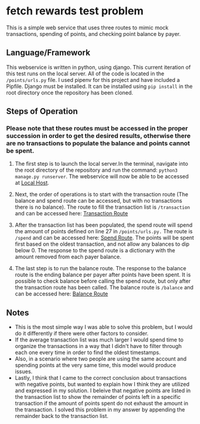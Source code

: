 # fetch rewards test problem

This is a simple web service that uses three routes to mimic mock transactions, spending of points, and checking point balance by payer.

## Language/Framework

This webservice is written in python, using django. This current iteration of this test runs on the local server. All of the code is located in the ```/points/urls.py``` file. I used pipenv for this project and have included a Pipfile. Django must be installed. It can be installed using ```pip install``` in the root directory once the repository has been cloned.

## Steps of Operation
### Please note that these routes must be accessed in the proper succession in order to get the desired results, otherwise there are no transactions to populate the balance and points cannot be spent.

1. The first step is to launch the local server.In the terminal, navigate into the root directory of the repository and run the command: ```python3 manage.py runserver```. The webservice will now be able to be accessed at [Local Host](http://127.0.0.1:8000).

2. Next, the order of operations is to start with the transaction route (The balance and spend route can be accessed, but with no transactions there is no balance). The route to fill the transaction list is ```/transaction``` and can be accessed here: [Transaction Route](http://127.0.0.1:8000/transaction)

3. After the transaction list has been populated, the spend route will spend the amount of points defined on line 27 in ```/points/urls.py.``` The route is ```/spend``` and can be accessed here: [Spend Route](http://127.0.0.1:8000/spend). The points will be spent first based on the oldest transaction, and not allow any balances to dip below 0. The response to the spend route is a dictionary with the amount removed from each payer balance.

4. The last step is to run the balance route. The response to the balance route is the ending balance per payer after points have been spent. It is possible to check balance before calling the spend route, but only after the transaction route has been called. The balance route is ```/balance``` and can be accessed here: [Balance Route](http://127.0.0.1:8000/balance)

## Notes

- This is the most simple way I was able to solve this problem, but I would do it differently if there were other factors to consider.
- If the average transaction list was much larger I would spend time to organize the transactions in a way that I didn't have to filter through each one every time in order to find the oldest timestamps.
- Also, in a scenario where two people are using the same account and spending points at the very same time, this model would produce issues. 
- Lastly, I think that I came to the correct conclusion about transactions with negative points, but wanted to explain how I think they are utilized and expressed in my solution. I beleive that negative points are listed in the transaction list to show the remainder of points left in a specific transaction if the amount of points spent do not exhaust the amount in the transaction. I solved this problem in my answer by appending the remainder back to the transaction list. 
